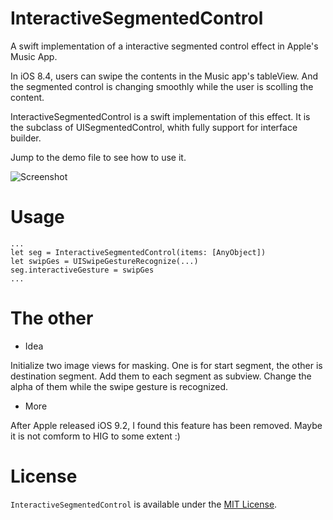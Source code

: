 # InteractiveSegmentedControl
A swift implementation of a interactive segmented control effect in Apple's Music App.

In iOS 8.4, users can swipe the contents in the Music app's tableView. And the segmented control is changing smoothly while the user is scolling the content.

InteractiveSegmentedControl is a swift implementation of this effect. It is the subclass of UISegmentedControl, whith fully support for interface builder.

Jump to the demo file to see how to use it.

![Screenshot](https://raw.github.com/hengyu/InteractiveSegmentedControl/master/Screenshot/out.gif)

# Usage

```
...
let seg = InteractiveSegmentedControl(items: [AnyObject])
let swipGes = UISwipeGestureRecognize(...)
seg.interactiveGesture = swipGes
...
```

# The other

- Idea

Initialize two image views for masking. One is for start segment, the other is destination segment. Add them to each segment as subview. Change the alpha of them while the swipe gesture is recognized.

- More

After Apple released iOS 9.2, I found this feature has been removed. Maybe it is not comform to HIG to some extent :) 

# License
`InteractiveSegmentedControl` is available under the [MIT License](LICENSE).
